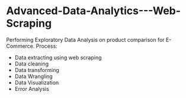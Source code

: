 # Advanced-Data-Analytics---Web-Scraping
Performing Exploratory Data Analysis on product comparison for E-Commerce.
Process:
* Data extracting using web scraping
* Data cleaning
* Data transforming
* Data Wrangling
* Data Visualization
* Error Analysis
